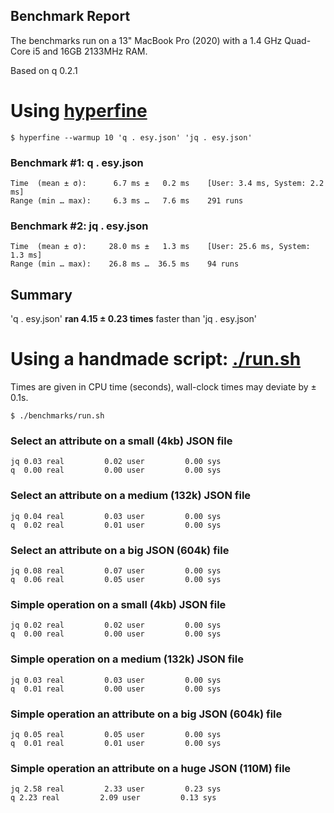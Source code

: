 ## Benchmark Report
The benchmarks run on a 13" MacBook Pro (2020) with a 1.4 GHz Quad-Core i5 and 16GB 2133MHz RAM.

Based on q 0.2.1

# Using [hyperfine](https://github.com/sharkdp/hyperfine)

`$ hyperfine --warmup 10 'q . esy.json' 'jq . esy.json'`
### Benchmark #1: q . esy.json
```
Time  (mean ± σ):      6.7 ms ±   0.2 ms    [User: 3.4 ms, System: 2.2 ms]
Range (min … max):     6.3 ms …   7.6 ms    291 runs
```
### Benchmark #2: jq . esy.json
```
Time  (mean ± σ):     28.0 ms ±   1.3 ms    [User: 25.6 ms, System: 1.3 ms]
Range (min … max):    26.8 ms …  36.5 ms    94 runs
```

## Summary
'q . esy.json' **ran 4.15 ± 0.23 times** faster than 'jq . esy.json'

# Using a handmade script: [./run.sh](./run.sh)
Times are given in CPU time (seconds), wall-clock times may deviate by ± 0.1s.

`$ ./benchmarks/run.sh`
### Select an attribute on a small (4kb) JSON file
```
jq 0.03 real         0.02 user         0.00 sys
q  0.00 real         0.00 user         0.00 sys
```
### Select an attribute on a medium (132k) JSON file
```
jq 0.04 real         0.03 user         0.00 sys
q  0.02 real         0.01 user         0.00 sys
```
### Select an attribute on a big JSON (604k) file
```
jq 0.08 real         0.07 user         0.00 sys
q  0.06 real         0.05 user         0.00 sys
```

### Simple operation on a small (4kb) JSON file
```
jq 0.02 real         0.02 user         0.00 sys
q  0.00 real         0.00 user         0.00 sys
```
### Simple operation on a medium (132k) JSON file
```
jq 0.03 real         0.03 user         0.00 sys
q  0.01 real         0.00 user         0.00 sys
```
### Simple operation an attribute on a big JSON (604k) file
```
jq 0.05 real         0.05 user         0.00 sys
q  0.01 real         0.01 user         0.00 sys
```
### Simple operation an attribute on a huge JSON (110M) file
```
jq 2.58 real         2.33 user         0.23 sys
q 2.23 real         2.09 user         0.13 sys
```
